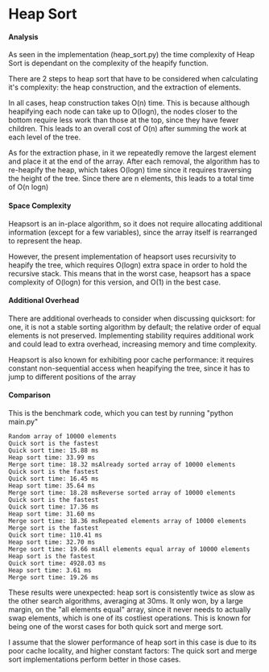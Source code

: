 # Heap Sort

#### Analysis

As seen in the implementation (heap_sort.py) the time complexity of Heap Sort is dependant on the complexity of the heapify function.

There are 2 steps to heap sort that have to be considered when calculating it's complexity: the heap construction, and the extraction of elements.

In all cases, heap construction takes O(n) time. This is because although heapifying each node can take up to O(logn), the nodes closer to the bottom require less work than those at the top, since they have fewer children. This leads to an overall cost of O(n) after summing the work at each level of the tree.

As for the extraction phase, in it we repeatedly remove the largest element and place it at the end of the array. After each removal, the algorithm has to re-heapify the heap, which takes O(logn) time since it requires traversing the height of the tree. Since there are n elements, this leads to a total time of O(n logn)

#### Space Complexity

Heapsort is an in-place algorithm, so it does not require allocating additional information (except for a few variables), since the array itself is rearranged to represent the heap.

However, the present implementation of heapsort uses recursivity to heapify the tree, which requires O(logn) extra space in order to hold the recursive stack. This means that in the worst case, heapsort has a space complexity of O(logn) for this version, and O(1) in the best case.

#### Additional Overhead

There are additional overheads to consider when discussing quicksort: for one, it is not a stable sorting algorithm by default; the relative order of equal elements is not preserved. Implementing stability requires additional work and could lead to extra overhead, increasing memory and time complexity.

Heapsort is also known for exhibiting poor cache performance: it requires constant non-sequential access when heapifying the tree, since it has to jump to different positions of the array

#### Comparison

This is the benchmark code, which you can test by running "python main.py"

```
Random array of 10000 elements
Quick sort is the fastest
Quick sort time: 15.88 ms
Heap sort time: 33.99 ms
Merge sort time: 18.32 msAlready sorted array of 10000 elements
Quick sort is the fastest
Quick sort time: 16.45 ms
Heap sort time: 35.64 ms
Merge sort time: 18.28 msReverse sorted array of 10000 elements
Quick sort is the fastest
Quick sort time: 17.36 ms
Heap sort time: 31.60 ms
Merge sort time: 18.36 msRepeated elements array of 10000 elements
Merge sort is the fastest
Quick sort time: 110.41 ms
Heap sort time: 32.70 ms
Merge sort time: 19.66 msAll elements equal array of 10000 elements
Heap sort is the fastest
Quick sort time: 4928.03 ms
Heap sort time: 3.61 ms
Merge sort time: 19.26 ms
```

These results were unexpected: heap sort is consistently twice as slow as the other search algorithms, averaging at 30ms. It only won, by a large margin, on the "all elements equal" array, since it never needs to actually swap elements, which is one of its costliest operations. This is known for being one of the worst cases for both quick sort and merge sort.

I assume that the slower performance of heap sort in this case is due to its poor cache locality, and higher constant factors: The quick sort and merge sort implementations perform better in those cases.
